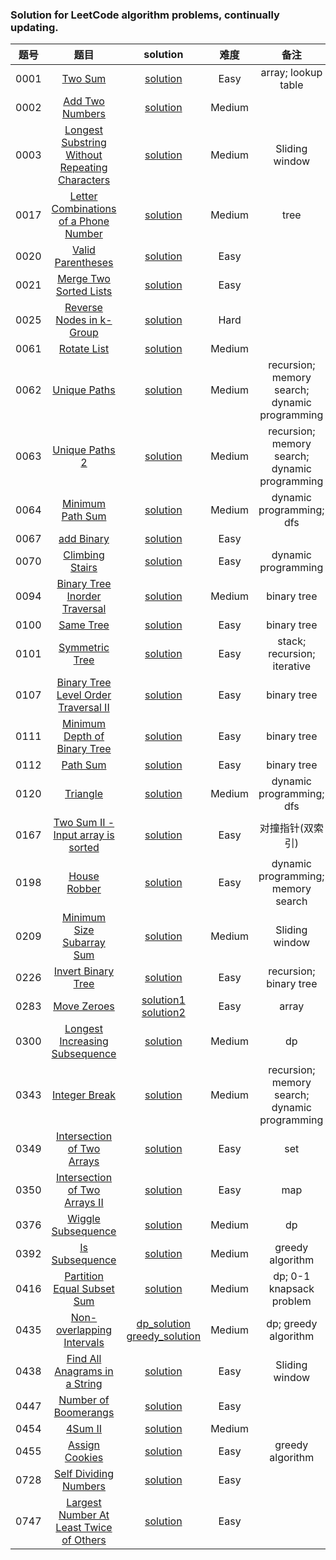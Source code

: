 ### Solution for LeetCode algorithm problems, continually updating.

|题号|题目|solution|难度|备注|
|:---:|:---:|:---:|:---:|:---:|
|0001|[Two Sum](https://leetcode.com/problems/two-sum/)|[solution](0001_two_sum/twosum.go)|Easy|array; lookup table|
|0002|[Add Two Numbers](https://leetcode.com/problems/add-two-numbers/)|[solution](0002_add_two_numbers/add_two_numbers.go)|Medium||
|0003|[Longest Substring Without Repeating Characters](https://leetcode.com/problems/longest-substring-without-repeating-characters/)|[solution](0003_longest_substring_without_repeating_characters/longest_substring_without_repeating_characters.go)|Medium|Sliding window|
|0017|[Letter Combinations of a Phone Number](https://leetcode.com/problems/letter-combinations-of-a-phone-number/)|[solution](0017_letter_combination_of_a_phone_number/letter_combination_of_phone_number.go)|Medium|tree|
|0020|[Valid Parentheses](https://leetcode.com/problems/valid-parentheses/)|[solution](0020_valid_parentheses/valid_parentheses.go)|Easy||
|0021|[Merge Two Sorted Lists](https://leetcode.com/problems/merge-two-sorted-lists/)|[solution](0021_merge_two_sorted_lists/mergeTwoLists.go)|Easy||
|0025|[Reverse Nodes in k-Group](https://leetcode.com/problems/reverse-nodes-in-k-group/)|[solution](./0025_reverse_nodes_in_k_group/reverse_node_k_group.go)|Hard||
|0061|[Rotate List](https://leetcode.com/problems/rotate-list/)|[solution](./0061_rotate_list/rotate_list.go)|Medium||
|0062|[Unique Paths](https://leetcode.com/problems/unique-paths/)|[solution](./0062_unique_paths/unique_paths.go)|Medium|recursion; memory search; dynamic programming|
|0063|[Unique Paths 2](https://leetcode.com/problems/unique-paths-ii/)|[solution](./0063_unique_paths_2/unique_paths2.go)|Medium|recursion; memory search; dynamic programming|
|0064|[Minimum Path Sum](https://leetcode.com/problems/minimum-path-sum/)|[solution](./0064_minimum_path_sum/minimum_path_sum.go)|Medium|dynamic programming; dfs|
|0067|[add Binary](https://leetcode.com/problems/add-binary/)|[solution](./0067_add_binary/README.md)|Easy||
|0070|[Climbing Stairs](https://leetcode.com/problems/climbing-stairs/)|[solution](./0070_climbing_stairs/climbing_stairs.go)|Easy|dynamic programming|
|0094|[Binary Tree Inorder Traversal](https://leetcode.com/problems/binary-tree-inorder-traversal/)|[solution](./0094_binary_tree_inorder_traversal/binary_tree_inorder_traversal.go)|Medium|binary tree|
|0100|[Same Tree](https://leetcode.com/problems/same-tree/)|[solution](./0100_same_tree/same_tree.go)|Easy|binary tree|
|0101|[Symmetric Tree](https://leetcode.com/problems/symmetric-tree/)|[solution](./0101_symmetric_tree/symmetric_tree.go)|Easy|stack; recursion; iterative|
|0107|[Binary Tree Level Order Traversal II](https://leetcode.com/problems/binary-tree-level-order-traversal-ii/)|[solution](./0107_binary_tree_level_order_traversal_2/binary_tree_level_order_traversal2.go)|Easy|binary tree|
|0111|[Minimum Depth of Binary Tree](https://leetcode.com/problems/minimum-depth-of-binary-tree/)|[solution](./0111_minimum_depth_of_binary_tree/minimum_depth_of_binary_tree.go)|Easy|binary tree|
|0112|[Path Sum](https://leetcode.com/problems/path-sum/)|[solution](./0112_path_sum/path_sum.go)|Easy|binary tree|
|0120|[Triangle](https://leetcode.com/problems/triangle/)|[solution](./0120_triangle/triangle.go)|Medium|dynamic programming; dfs|
|0167|[Two Sum II - Input array is sorted](https://leetcode.com/problems/two-sum-ii-input-array-is-sorted/)|[solution](./0167_two_sum2/two_sum2.go)|Easy|对撞指针(双索引)|
|0198|[House Robber](https://leetcode.com/problems/house-robber/)|[solution](./0198_house_robber/house_robber.go)|Easy|dynamic programming; memory search|
|0209|[Minimum Size Subarray Sum](https://leetcode.com/problems/minimum-size-subarray-sum/)|[solution](./0209_minimum_size_subarray_sum/minimum_size_subarray_sum.go)|Medium|Sliding window|
|0226|[Invert Binary Tree](https://leetcode.com/problems/invert-binary-tree/)|[solution](./0226_invert_binary_tree/invert_binary_tree.go)|Easy|recursion; binary tree|
|0283|[Move Zeroes](https://leetcode.com/problems/move-zeroes/)|[solution1](./0283_move_zeroes/move_zeroes.go) [solution2](./0283_move_zeroes/move_zeroes2.go)|Easy|array|
|0300|[Longest Increasing Subsequence](https://leetcode.com/problems/longest-increasing-subsequence/)|[solution](./0300_longest_increasing_subsequence/lis.go)|Medium|dp|
|0343|[Integer Break](https://leetcode.com/problems/integer-break/)|[solution](./0343_integer_break/integer_break.go)|Medium|recursion; memory search; dynamic programming|
|0349|[Intersection of Two Arrays](https://leetcode.com/problems/intersection-of-two-arrays/)|[solution](./0349_intersection_of_2_arrays/intersection_of_two_arrays.go)|Easy|set|
|0350| [Intersection of Two Arrays II](https://leetcode.com/problems/intersection-of-two-arrays-ii/)|[solution](./0350_intersection_of_two_arrays2/intersection_of_two_arrays2.go)|Easy|map|
|0376|[Wiggle Subsequence](https://leetcode.com/problems/wiggle-subsequence/submissions/)|[solution](./0376_wiggle_subsequence/wiggle_subsequence.go)|Medium|dp|
|0392|[Is Subsequence](https://leetcode.com/problems/is-subsequence/)|[solution](./0392_is_subsequence/is_subsequence.go)|Medium|greedy algorithm|
|0416|[Partition Equal Subset Sum](https://leetcode.com/problems/partition-equal-subset-sum/)|[solution](./0416_partition_equal_subset_sum/partition_equal_subset_sum.go)|Medium|dp; 0-1 knapsack problem|
|0435|[Non-overlapping Intervals](https://leetcode.com/problems/non-overlapping-intervals/)|[dp_solution](./0435_non_overlapping_intervals/dp_solution.go)  [greedy_solution](./0435_non_overlapping_intervals/greedy_solution.go)|Medium|dp; greedy algorithm|
|0438|[ Find All Anagrams in a String](https://leetcode.com/problems/find-all-anagrams-in-a-string/)|[solution](./0438_all_anagrams_in_a_string/all_anagrams_in_a_string.go)|Easy|Sliding window|
|0447|[Number of Boomerangs](https://leetcode.com/problems/number-of-boomerangs/)|[solution](./0447_number_of_boomerangs/number_of_boomerangs.go)|Easy||
|0454|[4Sum II](https://leetcode.com/problems/4sum-ii/)|[solution](./0454_4sum2/4sum2.go)|Medium||
|0455|[Assign Cookies](https://leetcode.com/problems/assign-cookies/)|[solution](./0455_assign_cookies/assign_cookies.go)|Easy|greedy algorithm|
|0728|[Self Dividing Numbers](https://leetcode.com/problems/self-dividing-numbers/)|[solution](./0728_self_dividing_numbers/self_dividing_numbers.go)|Easy||
|0747|[Largest Number At Least Twice of Others](https://leetcode.com/problems/largest-number-at-least-twice-of-others/)|[solution](./0455_assign_cookies/largest_number_at_least_twice_of_others.go)|Easy||
